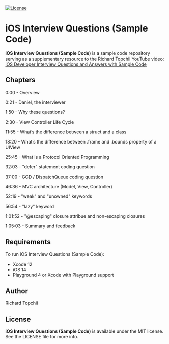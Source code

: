 [![License](https://img.shields.io/github/license/richardtop/calendarkit)](https://swiftpackageindex.com/richardtop/CalendarKit)

# iOS Interview Questions (Sample Code)

**iOS Interview Questions (Sample Code)** is a sample code repository serving as a supplementary resource to the Richard Topchii YouTube video:
[iOS Developer Interview Questions and Answers with Sample Code](https://www.youtube.com/watch?v=gmyEHW7zDYc)

## Chapters

0:00 - Overview

0:21 - Daniel, the interviewer

1:50 - Why these questions?


2:30 - View Controller Life Cycle

11:55 - What’s the difference between a struct and a class

18:20 - What’s the difference between .frame and .bounds property of a UIView

25:45 - What is a Protocol Oriented Programming

32:03 - "defer" statement coding question

37:00 - GCD / DispatchQueue coding question

46:36 - MVC architecture (Model, View, Controller)

52:19 - "weak" and "unowned" keywords

56:54 - "lazy" keyword

1:01:52 - "@escaping" closure attribue and non-escaping closures


1:05:03 - Summary and feedback

## Requirements

To run iOS Interview Questions (Sample Code):

- Xcode 12
- iOS 14
- Playground 4 or Xcode with Playground support

## Author

Richard Topchii


## License

**iOS Interview Questions (Sample Code)** is available under the MIT license. See the LICENSE file for more info.
